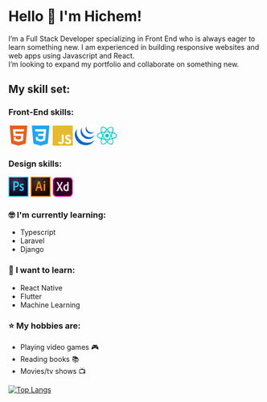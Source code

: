 # Hello 👋 I'm Hichem!

I’m a Full Stack Developer specializing in Front End who is always eager to learn something new. I am experienced in building responsive websites and web apps using Javascript and React.  
I’m looking to expand my portfolio and collaborate on something new.  

## My skill set:  
### Front-End skills:   
<p>
<img src="https://raw.githubusercontent.com/Hichem-Chabou/Hichem-Chabou/master/assets/html5.svg" height="auto" width="40">
<img src="https://raw.githubusercontent.com/Hichem-Chabou/Hichem-Chabou/master/assets/css3.svg" height="auto" width="40">
<img src="https://raw.githubusercontent.com/Hichem-Chabou/Hichem-Chabou/master/assets/javascript.svg" height="auto" width="40">
<img src="https://raw.githubusercontent.com/Hichem-Chabou/Hichem-Chabou/master/assets/jquery.svg" height="auto" width="40">
<img src="https://raw.githubusercontent.com/Hichem-Chabou/Hichem-Chabou/master/assets/react.svg" height="auto" width="40">
</p>  

### Design skills:   
<p>
<img src="https://raw.githubusercontent.com/Hichem-Chabou/Hichem-Chabou/master/assets/photoshop.svg" height="auto" width="40">
<img src="https://raw.githubusercontent.com/Hichem-Chabou/Hichem-Chabou/master/assets/illustrator.svg" height="auto" width="40">
<img src="https://raw.githubusercontent.com/Hichem-Chabou/Hichem-Chabou/master/assets/XD.svg" height="auto" width="40">
</p>

### :nerd_face: I'm currently learning:  
- Typescript
- Laravel
- Django

### :thinking: I want to learn:  
- React Native
- Flutter
- Machine Learning

### :star: My hobbies are:  
- Playing video games :video_game:
- Reading books :books:
- Movies/tv shows :tv:  

[![Top Langs](https://github-readme-stats.vercel.app/api/top-langs/?username=Hichem-Chabou)](https://github.com/anuraghazra/github-readme-stats)